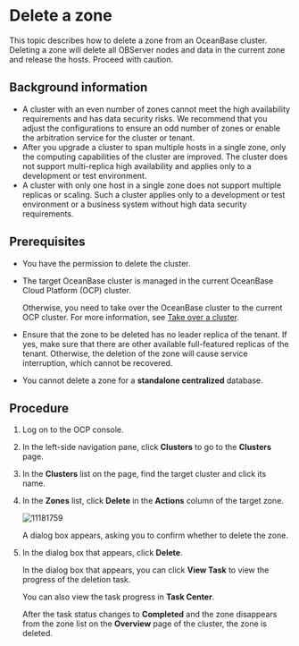 # Delete a zone

This topic describes how to delete a zone from an OceanBase cluster. Deleting a zone will delete all OBServer nodes and data in the current zone and release the hosts. Proceed with caution.

## Background information

* A cluster with an even number of zones cannot meet the high availability requirements and has data security risks. We recommend that you adjust the configurations to ensure an odd number of zones or enable the arbitration service for the cluster or tenant.
* After you upgrade a cluster to span multiple hosts in a single zone, only the computing capabilities of the cluster are improved. The cluster does not support multi-replica high availability and applies only to a development or test environment.
* A cluster with only one host in a single zone does not support multiple replicas or scaling. Such a cluster applies only to a development or test environment or a business system without high data security requirements.

## Prerequisites

* You have the permission to delete the cluster.

* The target OceanBase cluster is managed in the current OceanBase Cloud Platform (OCP) cluster.

   Otherwise, you need to take over the OceanBase cluster to the current OCP cluster. For more information, see [Take over a cluster](../300.manage-a-cluster/400.take-over-a-cluster.md).

* Ensure that the zone to be deleted has no leader replica of the tenant. If yes, make sure that there are other available full-featured replicas of the tenant. Otherwise, the deletion of the zone will cause service interruption, which cannot be recovered.

* You cannot delete a zone for a **standalone centralized** database.

## Procedure

1. Log on to the OCP console.

2. In the left-side navigation pane, click **Clusters** to go to the **Clusters** page.

3. In the **Clusters** list on the page, find the target cluster and click its name.

4. In the **Zones** list, click **Delete** in the **Actions** column of the target zone.

   ![11181759](https://obbusiness-private.oss-cn-shanghai.aliyuncs.com/doc/img/ocp/422/%E5%88%A0%E9%99%A4zone1.png)

   A dialog box appears, asking you to confirm whether to delete the zone.

5. In the dialog box that appears, click **Delete**.

   In the dialog box that appears, you can click **View Task** to view the progress of the deletion task.

   You can also view the task progress in **Task Center**.

   After the task status changes to **Completed** and the zone disappears from the zone list on the **Overview** page of the cluster, the zone is deleted.
